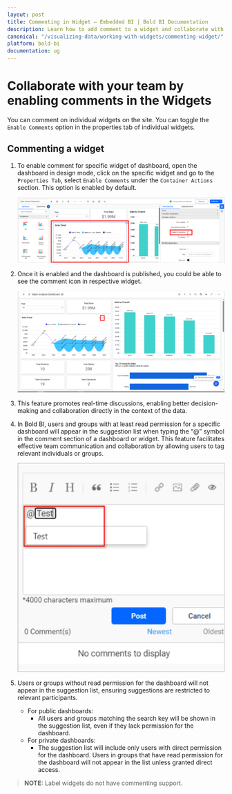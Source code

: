 ```yaml
---
layout: post
title: Commenting in Widget – Embedded BI | Bold BI Documentation
description: Learn how to add comment to a widget and collaborate with your team through user mentions in Bold BI Embedded dashboard.
canonical: "/visualizing-data/working-with-widgets/commenting-widget/"
platform: bold-bi
documentation: ug
---
```


# Collaborate with your team by enabling comments in the Widgets

You can comment on individual widgets on the site. You can toggle the `Enable Comments` option in the properties tab of individual widgets.

## Commenting a widget

1. To enable comment for specific widget of dashboard, open the dashboard in design mode, click on the specific widget and go to the `Properties Tab`, select `Enable Comments` under the `Container Actions` section. This option is enabled by default.

    ![Enable Comments for Widgets](/static/assets/visualizing-data/working-with-widgets/images/enable-comment.png)

2. Once it is enabled and the dashboard is published, you could be able to see the comment icon in respective widget.

    ![Comments for Dashboard in view mode](/static/assets/visualizing-data/working-with-widgets/images/comment_in_viewmode.png)

3. This feature promotes real-time discussions, enabling better decision-making and collaboration directly in the context of the data.

4. In Bold BI, users and groups with at least read permission for a specific dashboard will appear in the suggestion list when typing the “@” symbol in the comment section of a dashboard or widget. This feature facilitates effective team communication and collaboration by allowing users to tag relevant individuals or groups.

    ![Tag user in comments of Dashboard](/static/assets/visualizing-data/working-with-widgets/images/tag_user_dashboard_comment.png)

5. Users or groups without read permission for the dashboard will not appear in the suggestion list, ensuring suggestions are restricted to relevant participants.
    * For public dashboards:
         - All users and groups matching the search key will be shown in the suggestion list, even if they lack permission for the dashboard.
    * For private dashboards:
         - The suggestion list will include only users with direct permission for the dashboard. Users in groups that have read permission for the dashboard will not appear in the list unless granted direct access.


> **NOTE:**  Label widgets do not have commenting support.
